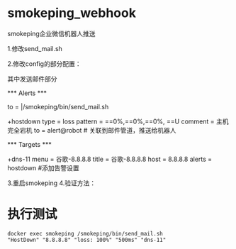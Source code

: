 # smokeping_webhook

smokeping企业微信机器人推送

1.修改send_mail.sh

2.修改config的部分配置：

其中发送邮件部分

*** Alerts ***

to = |/smokeping/bin/send_mail.sh

+hostdown
type = loss
pattern = ==0%,==0%,==0%, ==U
comment = 主机完全宕机
to = alert@robot  # 关联到邮件管道，推送给机器人

*** Targets ***

+dns-11
menu = 谷歌-8.8.8.8
title = 谷歌-8.8.8.8
host = 8.8.8.8
alerts = hostdown  #添加告警设置

3.重启smokeping
4.验证方法：


# 执行测试
```
docker exec smokeping /smokeping/bin/send_mail.sh
"HostDown" "8.8.8.8" "loss: 100%" "500ms" "dns-11"

```


